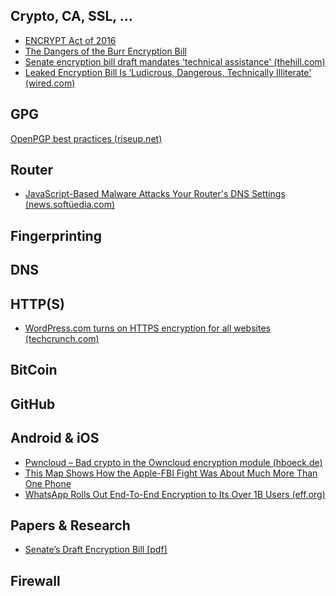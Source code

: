 Crypto, CA, SSL, ...
----------


* [ENCRYPT Act of 2016](https://assets.documentcloud.org/documents/2708079/LIEU-027-Xml-ENCRYPT-Act-of-2016.pdf)
* [The Dangers of the Burr Encryption Bill](http://www.zdziarski.com/blog/?p=6046)
* [Senate encryption bill draft mandates 'technical assistance' (thehill.com)](http://thehill.com/policy/cybersecurity/275567-senate-intel-encryption-bill-mandates-technical-assistance)
* [Leaked Encryption Bill Is ‘Ludicrous, Dangerous, Technically Illiterate' (wired.com)](http://www.wired.com/2016/04/senates-draft-encryption-bill-privacy-nightmare/)


GPG
----------

[OpenPGP best practices (riseup.net)](https://help.riseup.net/en/security/message-security/openpgp/best-practices)



Router
----------

* [JavaScript-Based Malware Attacks Your Router's DNS Settings (news.softüedia.com)](http://news.softpedia.com/news/javascript-based-malware-attacks-your-router-s-dns-settings-502817.shtml)



Fingerprinting
----------





DNS
----------





HTTP(S)
----------

* [WordPress.com turns on HTTPS encryption for all websites (techcrunch.com)](http://techcrunch.com/2016/04/08/wordpress-com-turns-on-https-encryption-for-all-websites/)



BitCoin
----------




GitHub
----------




Android & iOS
----------

* [Pwncloud – Bad crypto in the Owncloud encryption module (hboeck.de)](https://blog.hboeck.de/archives/880-Pwncloud-bad-crypto-in-the-Owncloud-encryption-module.html)
* [This Map Shows How the Apple-FBI Fight Was About Much More Than One Phone](https://www.aclu.org/blog/speak-freely/map-shows-how-apple-fbi-fight-was-about-much-more-one-phone)
* [WhatsApp Rolls Out End-To-End Encryption to Its Over 1B Users (eff.org)](https://www.eff.org/deeplinks/2016/04/whatsapp-rolls-out-end-end-encryption-its-1bn-users)


Papers & Research
----------

* [Senate’s Draft Encryption Bill [pdf]](https://josephhall.org/f0eabaa89b8ee38577bf7d0fd50ddf0d58ecd27a/307378123-Burr-Encryption-Bill-Discussion-Draft.pdf)



Firewall
----------


